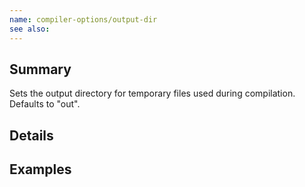 ```yaml
---
name: compiler-options/output-dir
see also:
---
```


## Summary

Sets the output directory for temporary files used during compilation. Defaults to "out".

## Details

## Examples
